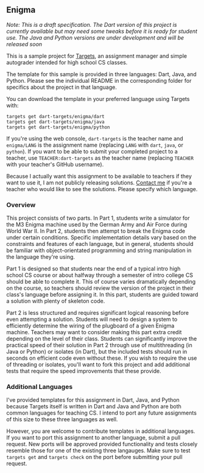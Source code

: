 ## Enigma ##

*Note: This is a draft specification. The Dart version of this project is currently available but may need some tweaks before it is ready for student use. The Java and Python versions are under development and will be released soon*

This is a sample project for [Targets](https://github.com/dart-targets/targets), an assignment manager and simple autograder intended for high school CS classes.

The template for this sample is provided in three languages: Dart, Java, and Python. Please see the individual README in the corresponding folder for specifics about the project in that language.

You can download the template in your preferred language using Targets with:

    targets get dart-targets/enigma/dart
    targets get dart-targets/enigma/java
    targets get dart-targets/enigma/python
    
If you're using the web console, `dart-targets` is the teacher name and `enigma/LANG` is the assignment name (replacing `LANG` with `dart`, `java`, or `python`). If you want to be able to submit your completed project to a teacher, use `TEACHER:dart-targets` as the teacher name (replacing `TEACHER` with your teacher's GitHub username).

Because I actually want this assignment to be available to teachers if they want to use it, I am not publicly releasing solutions. [Contact me](mailto:jack@jackthakar.com) if you're a teacher who would like to see the solutions. Please specify which language.

### Overview ###

This project consists of two parts. In Part 1, students write a simulator for the M3 Enigma machine used by the German Army and Air Force during World War II. In Part 2, students then attempt to break the Enigma code under certain conditions. Specific implementation details vary based on the constraints and features of each language, but in general, students should be familiar with object-orientated programming and string manipulation in the language they're using.

Part 1 is designed so that students near the end of a typical intro high school CS course or about halfway through a semester of intro college CS should be able to complete it. This of course varies dramatically depending on the course, so teachers should review the version of the project in their class's language before assigning it. In this part, students are guided toward a solution with plenty of skeleton code.

Part 2 is less structured and requires significant logical reasoning before even attempting a solution. Students will need to design a system to efficiently determine the wiring of the plugboard of a given Enigma machine. Teachers may want to consider making this part extra credit depending on the level of their class. Students can significantly improve the practical speed of their solution in Part 2 through use of multithreading (in Java or Python) or isolates (in Dart), but the included tests should run in seconds on efficient code even without these. If you wish to require the use of threading or isolates, you'll want to fork this project and add additional tests that require the speed improvements that these provide.

### Additional Languages ###

I've provided templates for this assignment in Dart, Java, and Python because Targets itself is written in Dart and Java and Python are both common languages for teaching CS. I intend to port any future assignments of this size to these three languages as well.

However, you are welcome to contribute templates in additional languages. If you want to port this assignment to another language, submit a pull request. New ports will be approved provided functionality and tests closely resemble those for one of the existing three langauges. Make sure to test `targets get` and `targets check` on the port before submitting your pull request.